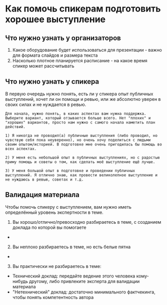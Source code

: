 # Как помочь спикерам подготовить хорошее выступление

## Что нужно узнать у организаторов
1. Какое оборудование будет использоваться для презентации - важно для формата слайдов и размера текста
2. Насколько плотное планируется расписание - на какое время спикер может рассчитывать

## Что нужно узнать у спикера
В первую очередь нужно понять, есть ли у спикера опыт публичных выступлений, хочет ли он помощи и ревью, или же абсолютно уверен в своих силах и не нуждается в ревью.

```
Для начала, нужно понять, в каких аспектах вам нужна поддержка.
Выберите вариант, который отзывается больше всего. Нет "плохих" и "хороших" вариантов, просто нам нужно с самого начала наметить план действий.  

1) Я никогда не проводил(а) публичные выступления (либо проводил, но чувствую себя пока неуверенно), но очень хочу поделиться с людьми своим опытом/историей. В подготовке мне очень пригодилась бы помощь во всех аспектах.

2) У меня есть небольшой опыт в публичных выступлениях, но с радостью приму помощь и советы о том, как сделать моё выступление ещё лучше.

3) У меня большой опыт в подготовке и проведении публичных выступлений. Я отлично знаю, как провести великолепное выступление и не нуждаюсь в ревью, советах и т.д.
```

## Валидация материала
Чтобы помочь спикеру с выступлением, вам нужно иметь определённый уровень экспертности в теме.

1) Вы хорошо/отлично/превосходно разбираетесь в теме, с созданием доклада по которой вы помогаете
- 
2) Вы неплохо разбираетесь в теме, но есть белые пятна
- 

3) Вы практически не разбираетесь в теме:
- Технический доклад: передайте ведение этого человека кому-нибудь другому, либо привлеките эксперта для валидации материала
- "Нетехнический" доклад: достаточно минимального фактчекинга, чтобы понять компетентность автора

##
